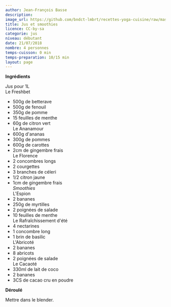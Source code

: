 ```yaml
---
author: Jean-François Basse
description: 
image_url: https://github.com/bndct-lmbrt/recettes-yoga-cuisine/raw/master/medias/jus-smoothies.jpg
title: Jus et smoothies
licence: CC-by-sa
categorie: jus
niveau: débutant
date: 21/07/2018
nombre: 4 personnes
temps-cuisson: 0 min
temps-preparation: 10/15 min
layout: page
---
```



**Ingrédients**  
 

*Jus* pour 1L    
Le Freshbet    
* 500g de betterave
* 500g de fenouil
* 350g de pomme
* 15 feuilles de menthe
* 60g de citron vert  
Le Ananamour    
* 600g d'ananas
* 300g de pommes
* 600g de carottes
* 2cm de gingembre frais  
Le Florence     
* 2 concombres longs
* 2 courgettes
* 3 branches de céleri
* 1/2 citron jaune
* 1cm de gingembre frais  
*Smoothies*    
L'Espion    
* 2 bananes
* 250g de myrtilles
* 2 poignées de salade
* 10 feuilles de menthe  
Le Rafraîchissement d'été    
* 4 nectarines
* 1 concombre long
* 1 brin de basilic  
L'Abricoté    
* 2 bananes
* 8 abricots
* 2 poignées de salade  
Le Cacaoté    
* 330ml de lait de coco
* 2 bananes
* 3CS de cacao cru en poudre  





**Déroulé**  

Mettre dans le blender.  
  

